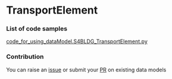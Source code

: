 # TransportElement

### List of code samples 

<!-- 50-List of code -->

<!-- [code entry](link) -->
[code_for_using_dataModel.S4BLDG_TransportElement.py](https://github.com/smart-data-models/dataModel.S4BLDG/blob/master/TransportElement/code/code_for_using_dataModel.S4BLDG_TransportElement.py)


<!-- /50-List of code -->

### Contribution
You can raise an [issue](https://github.com/smart-data-models/dataModel.S4BLDG/issues) or submit your [PR](https://github.com/smart-data-models/dataModel.S4BLDG/pulls) on existing data models
